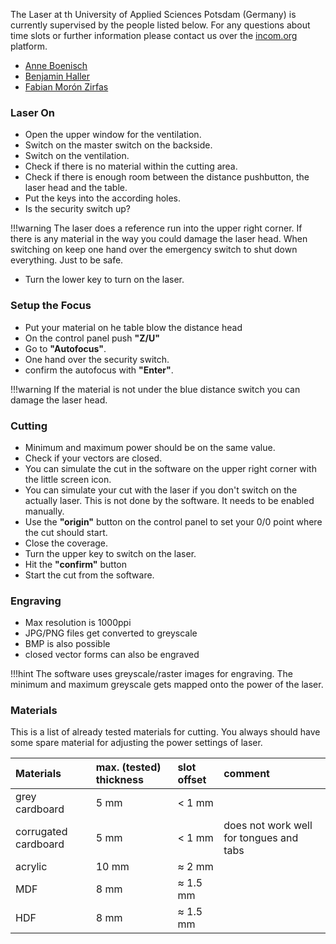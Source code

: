 The Laser at th University of Applied Sciences Potsdam (Germany) is currently supervised by the people listed below. For any questions about time slots or further information please contact us over the [incom.org](https://incom.org/profil/270) platform.  

- [Anne Boenisch](https://incom.org/profil/6556)
- [Benjamin Haller](https://incom.org/profil/4414)
- [Fabian Morón Zirfas](https://incom.org/profil/270)  


### Laser On  

- Open the upper window for the ventilation.  
- Switch on the master switch on the backside.  
- Switch on the ventilation.  
- Check if there is no material within the cutting area. 
- Check if there is enough room between the distance pushbutton, the laser head and the table.
- Put the keys into the according holes.  
- Is the security switch up?  

!!!warning
    The laser does a reference run into the upper right corner. If there is any material in the way you could damage the laser head. When switching on keep one hand over the emergency switch to shut down everything. Just to be safe.   

- Turn the lower key to turn on the laser.  

### Setup the Focus

- Put your material on he table blow the distance head
- On the control panel push __"Z/U"__
- Go to __"Autofocus"__.
- One hand over the security switch.
- confirm the autofocus with __"Enter"__.

!!!warning
    If the material is not under the blue distance switch you can damage the laser head.  

### Cutting

- Minimum and maximum power should be on the same value.
- Check if your vectors are closed. 
- You can simulate the cut in the software on the upper right corner with the little screen icon.
- You can simulate your cut with the laser if you don't switch on the actually laser. This is not done by the software. It needs to be enabled manually.
- Use the __"origin"__ button on the control panel to set your 0/0 point where the cut should start.
- Close the coverage.
- Turn the upper key to switch on the laser.
- Hit the __"confirm"__ button
- Start the cut from the software.  

### Engraving

- Max resolution is 1000ppi
- JPG/PNG files get converted to greyscale
- BMP is also possible
- closed vector forms can also be engraved

!!!hint
    The software uses greyscale/raster images for engraving. The minimum and maximum greyscale gets mapped onto the power of the laser.



### Materials  

This is a list of already tested materials for cutting. You always should have some spare material for adjusting the power settings of laser.  

| Materials            | max. (tested) thickness | slot offset | comment                                 |
| :--                  | :---                    | :---        | :--                                     |
| grey cardboard       | 5 mm                    | < 1 mm      |                                         |
| corrugated cardboard | 5 mm                    | < 1 mm      | does not work well for tongues and tabs |
| acrylic              | 10 mm                   | ≈ 2 mm      |                                         |
| MDF                  | 8 mm                    | ≈ 1.5 mm    |                                         |
| HDF                  | 8 mm                    | ≈ 1.5 mm    |                                         |

